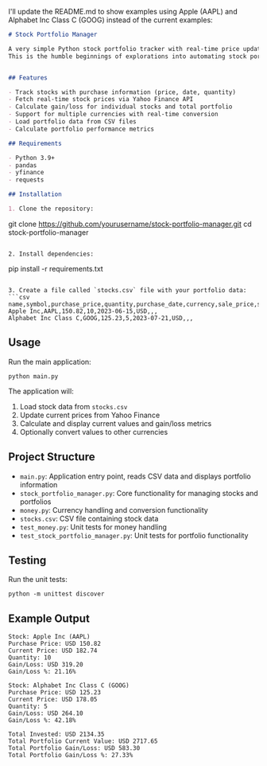 I'll update the README.md to show examples using Apple (AAPL) and Alphabet Inc Class C (GOOG) instead of the current examples:

```markdown
# Stock Portfolio Manager

A very simple Python stock portfolio tracker with real-time price updates and multi-currency support.
This is the humble beginnings of explorations into automating stock portfolio management


## Features

- Track stocks with purchase information (price, date, quantity)
- Fetch real-time stock prices via Yahoo Finance API
- Calculate gain/loss for individual stocks and total portfolio
- Support for multiple currencies with real-time conversion
- Load portfolio data from CSV files
- Calculate portfolio performance metrics

## Requirements

- Python 3.9+
- pandas
- yfinance
- requests

## Installation

1. Clone the repository:
   ```
   git clone https://github.com/yourusername/stock-portfolio-manager.git
   cd stock-portfolio-manager
   ```

2. Install dependencies:
   ```
   pip install -r requirements.txt
   ```

3. Create a file called `stocks.csv` file with your portfolio data:
   ```csv
   name,symbol,purchase_price,quantity,purchase_date,currency,sale_price,sale_date,current_price
   Apple Inc,AAPL,150.82,10,2023-06-15,USD,,,
   Alphabet Inc Class C,GOOG,125.23,5,2023-07-21,USD,,,
   ```

## Usage

Run the main application:
```
python main.py
```

The application will:
1. Load stock data from `stocks.csv`
2. Update current prices from Yahoo Finance
3. Calculate and display current values and gain/loss metrics
4. Optionally convert values to other currencies

## Project Structure

- `main.py`: Application entry point, reads CSV data and displays portfolio information
- `stock_portfolio_manager.py`: Core functionality for managing stocks and portfolios
- `money.py`: Currency handling and conversion functionality
- `stocks.csv`: CSV file containing stock data
- `test_money.py`: Unit tests for money handling
- `test_stock_portfolio_manager.py`: Unit tests for portfolio functionality

## Testing

Run the unit tests:
```
python -m unittest discover
```

## Example Output

```
Stock: Apple Inc (AAPL)
Purchase Price: USD 150.82
Current Price: USD 182.74
Quantity: 10
Gain/Loss: USD 319.20
Gain/Loss %: 21.16%

Stock: Alphabet Inc Class C (GOOG)
Purchase Price: USD 125.23
Current Price: USD 178.05
Quantity: 5
Gain/Loss: USD 264.10
Gain/Loss %: 42.18%

Total Invested: USD 2134.35
Total Portfolio Current Value: USD 2717.65
Total Portfolio Gain/Loss: USD 583.30
Total Portfolio Gain/Loss %: 27.33%
```
```